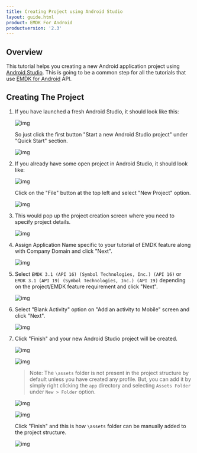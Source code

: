 ```yaml
---
title: Creating Project using Android Studio
layout: guide.html
product: EMDK For Android
productversion: '2.3'
---
```

## Overview

This tutorial helps you creating a new Android application project using [Android Studio](http://developer.android.com/sdk/index.html). This is going to be a common step for all the tutorials that use [EMDK for Android](https://developer.motorolasolutions.com/community/android/emdk) API.


## Creating The Project

1. If you have launched a fresh Android Studio, it should look like this:

	![img](../../images/CreatingProjectAndroidStudioImages/fresh_launch.jpg)

	So just click the first button "Start a new Android Studio project" under "Quick Start" section.

	![img](../../images/CreatingProjectAndroidStudioImages/create_new_project_from_fresh.jpg)

2. If you already have some open project in Android Studio, it should look like:

	![img](../../images/CreatingProjectAndroidStudioImages/existing_open_project.jpg)

	Click on the "File" button at the top left and select "New Project" option.

	![img](../../images/CreatingProjectAndroidStudioImages/create_new_project_from_existing.jpg)

3. This would pop up the project creation screen where you need to specify project details.

	![img](../../images/CreatingProjectAndroidStudioImages/create_new_project_from_existing.jpg)

4. Assign Application Name specific to your tutorial of EMDK feature along with Company Domain and click "Next".

	![img](../../images/CreatingProjectAndroidStudioImages/app_name.jpg)


5. Select `EMDK 3.1 (API 16) (Symbol Technologies, Inc.) (API 16)` or `EMDK 3.1 (API 19) (Symbol Technologies, Inc.) (API 19)` depending on the project/EMDK feature requirement and click "Next".

	![img](../../images/CreatingProjectAndroidStudioImages/select_minimum_sdk.jpg)

6. Select "Blank Activity" option on "Add an activity to Mobile" screen and click "Next".

	![img](../../images/CreatingProjectAndroidStudioImages/blank_activity.jpg)

7. Click "Finish" and your new Android Studio project will be created.

	![img](../../images/CreatingProjectAndroidStudioImages/create_project_finish.jpg)

	![img](../../images/CreatingProjectAndroidStudioImages/main_activity.jpg)

	>Note: The `\assets` folder is not present in the project structure by default unless you have created any profile. But, you can add it by simply right clicking the `app` directory and selecting `Assets Folder` under `New > Folder` option. 

	![img](../../images/CreatingProjectAndroidStudioImages/add_assets_folder.jpg)

	![img](../../images/CreatingProjectAndroidStudioImages/assets_folder_creating.jpg)

	Click "Finish" and this is how `\assets` folder can be manually added to the project structure.

	![img](../../images/CreatingProjectAndroidStudioImages/assets_folder_created.jpg)









